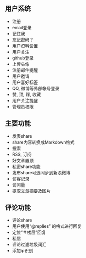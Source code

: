 用户系统
--------------------------------------
* 注册
* email登录
* 记住我
* 忘记密码？
* 用户资料设置
* 用户关注
* github登录
* 上传头像
* 注册邮件提醒
* 用户邀请
* 用户喜好标签
* QQ, 微博等外部帐号登录
* 赞, 顶, 踩, 收藏
* 用户关注提醒
* 管理员权限

主要功能
--------------------------------------
* 发表share
* share内容转换成Markdown格式
* 搜索
* RSS, 订阅
* 好文章置顶
* 私密share功能
* 发布share可选同步到新浪微博
* 访客记录
* 访问量
* 提取文章摘要及图片

评论功能
---------------------------------------
* 评论share
* 用户使用“@replies” 的格式进行回复
* 定位“＃楼层”回复
* 私信
* 评论过滤垃圾词汇
* 添加ip识别
